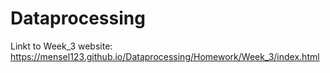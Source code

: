 # Dataprocessing

Linkt to Week_3 website: https://mensel123.github.io/Dataprocessing/Homework/Week_3/index.html
